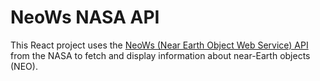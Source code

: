 # NeoWs NASA API

This React project uses the [NeoWs (Near Earth Object Web Service) API](https://api.nasa.gov) from the NASA to fetch and display information about near-Earth objects (NEO).
